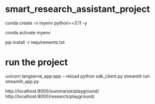 # smart_research_assistant_project

conda create -n myenv python==3.11 -y 

conda activate myenv

pip install -r requirements.txt


# run the project 


uvicorn langserve_app:app --reload
python sdk_client.py
streamlit run streamlit_app.py




http://localhost:8000/summarize/playground/ 
http://localhost:8000/research/playground/  